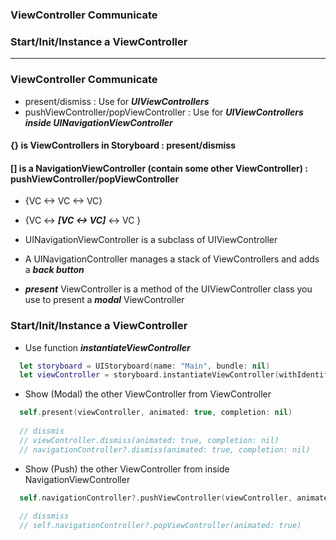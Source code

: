 ### ViewController Communicate
### Start/Init/Instance a ViewController
----------------------

### ViewController Communicate
  - present/dismiss : Use for ***UIViewControllers***
  - pushViewController/popViewController : Use for ***UIViewControllers inside UINavigationViewController***
  
#### {} is ViewControllers in Storyboard : present/dismiss
#### [] is a NavigationViewController (contain some other ViewController) : pushViewController/popViewController

  - {VC <-> VC <-> VC}
  - {VC <-> ***[VC <-> VC]*** <-> VC }
  - UINavigationViewController is a subclass of UIViewController
  
  - A UINavigationController manages a stack of ViewControllers and adds a ***back button***
  - ***present*** ViewController is a method of the UIViewController class you use to present a ***modal*** ViewController
  
  
### Start/Init/Instance a ViewController
 - Use function ***instantiateViewController***

  ```swift
    let storyboard = UIStoryboard(name: "Main", bundle: nil)
    let viewController = storyboard.instantiateViewController(withIdentifier: "VC_ID") as! UIViewController
  ```

  - Show (Modal) the other ViewController from ViewController
  
  ```swift
    self.present(viewController, animated: true, completion: nil)
    
    // dissmis
    // viewController.dismiss(animated: true, completion: nil)
    // navigationController?.dismiss(animated: true, completion: nil)
  ```
  
  - Show (Push) the other ViewController from inside NavigationViewController
  
  ```swift
    self.navigationController?.pushViewController(viewController, animated: true)
    
    // dissmiss
    // self.navigationController?.popViewController(animated: true)
  ```

